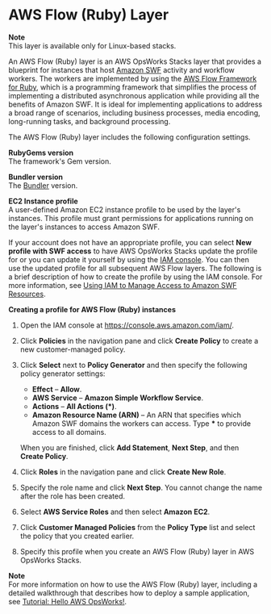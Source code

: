 # AWS Flow \(Ruby\) Layer<a name="workinglayers-awsflow"></a>

**Note**  
This layer is available only for Linux\-based stacks\.

An AWS Flow \(Ruby\) layer is an AWS OpsWorks Stacks layer that provides a blueprint for instances that host [Amazon SWF](http://docs.aws.amazon.com/amazonswf/latest/developerguide/swf-welcome.html) activity and workflow workers\. The workers are implemented by using the [AWS Flow Framework for Ruby](http://docs.aws.amazon.com/amazonswf/latest/awsrbflowguide/welcome.html), which is a programming framework that simplifies the process of implementing a distributed asynchronous application while providing all the benefits of Amazon SWF\. It is ideal for implementing applications to address a broad range of scenarios, including business processes, media encoding, long\-running tasks, and background processing\.

The AWS Flow \(Ruby\) layer includes the following configuration settings\.

**RubyGems version**  
The framework's Gem version\. 

**Bundler version**  
The [Bundler](http://bundler.io/) version\.

**EC2 Instance profile**  
A user\-defined Amazon EC2 instance profile to be used by the layer's instances\. This profile must grant permissions for applications running on the layer's instances to access Amazon SWF\.

If your account does not have an appropriate profile, you can select **New profile with SWF access** to have AWS OpsWorks Stacks update the profile for or you can update it yourself by using the [IAM console](https://console.aws.amazon.com/iam/)\. You can then use the updated profile for all subsequent AWS Flow layers\. The following is a brief description of how to create the profile by using the IAM console\. For more information, see [Using IAM to Manage Access to Amazon SWF Resources](http://docs.aws.amazon.com/amazonswf/latest/developerguide/swf-dev-iam.html)\.

**Creating a profile for AWS Flow \(Ruby\) instances**

1. Open the IAM console at [https://console\.aws\.amazon\.com/iam/](https://console.aws.amazon.com/iam/)\.

1. Click **Policies** in the navigation pane and click **Create Policy** to create a new customer\-managed policy\.

1. Click **Select** next to **Policy Generator** and then specify the following policy generator settings:
   + **Effect** – **Allow**\.
   + **AWS Service** – **Amazon Simple Workflow Service**\.
   + **Actions** – **All Actions \(\*\)**\. 
   + **Amazon Resource Name \(ARN\)** – An ARN that specifies which Amazon SWF domains the workers can access\. Type **\*** to provide access to all domains\.

   When you are finished, click **Add Statement**, **Next Step**, and then **Create Policy**\.

1. Click **Roles** in the navigation pane and click **Create New Role**\.

1. Specify the role name and click **Next Step**\. You cannot change the name after the role has been created\.

1. Select **AWS Service Roles** and then select **Amazon EC2**\.

1. Click **Customer Managed Policies** from the **Policy Type** list and select the policy that you created earlier\.

1. Specify this profile when you create an AWS Flow \(Ruby\) layer in AWS OpsWorks Stacks\.

**Note**  
For more information on how to use the AWS Flow \(Ruby\) layer, including a detailed walkthrough that describes how to deploy a sample application, see [Tutorial: Hello AWS OpsWorks\!](http://docs.aws.amazon.com/amazonswf/latest/awsrbflowguide/hello-opsworks.html)\.